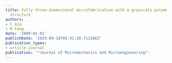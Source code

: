 ```yaml
---
title: Fully three-dimensional microfabrication with a grayscale polymeric self-sacrificial
  structure
authors:
- C Xia
- N Fang
date: '2009-01-01'
publishDate: '2025-09-18T05:41:20.711286Z'
publication_types:
- article-journal
publication: '*Journal of Micromechanics and Microengineering*'
---
```

